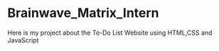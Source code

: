 # Brainwave_Matrix_Intern
Here is my project about the To-Do List Website using HTML,CSS and JavaScript
